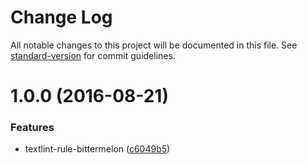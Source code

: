 # Change Log

All notable changes to this project will be documented in this file. See [standard-version](https://github.com/conventional-changelog/standard-version) for commit guidelines.

<a name="1.0.0"></a>

# 1.0.0 (2016-08-21)

### Features

- textlint-rule-bittermelon ([c6049b5](https://github.com/uetchy/textlint-rule-bittermelon/commit/c6049b5))
